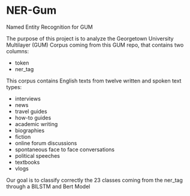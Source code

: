 # NER-Gum
Named Entity Recognition for GUM

The purpose of this project is to analyze the Georgetown University Multilayer (GUM) Corpus coming from this GUM repo, that contains two columns:
- token
- ner_tag

  
This corpus contains English texts from twelve written and spoken text types:
- interviews
- news
- travel guides
- how-to guides
- academic writing
- biographies
- fiction
- online forum discussions
- spontaneous face to face conversations
- political speeches
- textbooks
- vlogs

  
Our goal is to classify correctly the 23 classes coming from the ner_tag through a BILSTM and Bert Model
